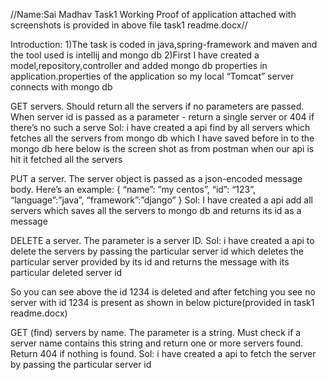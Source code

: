 //Name:Sai Madhav Task1 Working Proof of application attached with screenshots is provided in above file task1 readme.docx//

Introduction: 1)The task is coded in java,spring-framework and maven and the tool used is intellij and mongo db 2)First I have created a model,repository,controller and added mongo db properties in application.properties of the application so my local “Tomcat” server connects with mongo db

GET servers. Should return all the servers if no parameters are passed. When server id is passed as a parameter - return a single server or 404 if there’s no such a serve Sol: i have created a api find by all servers which fetches all the servers from mongo db which I have saved before in to the mongo db here below is the screen shot as from postman when our api is hit it fetched all the servers

PUT a server. The server object is passed as a json-encoded message body. Here’s an example: { “name”: ”my centos”, “id”: “123”, “language”:”java”, “framework”:”django” } Sol: I have created a api add all servers which saves all the servers to mongo db and returns its id as a message

DELETE a server. The parameter is a server ID. Sol: i have created a api to delete the servers by passing the particular server id which deletes the particular server provided by its id and returns the message with its particular deleted server id

So you can see above the id 1234 is deleted and after fetching you see no server with id 1234 is present as shown in below picture(provided in task1 readme.docx)

GET (find) servers by name. The parameter is a string. Must check if a server name contains this string and return one or more servers found. Return 404 if nothing is found. Sol: i have created a api to fetch the server by passing the particular server id
